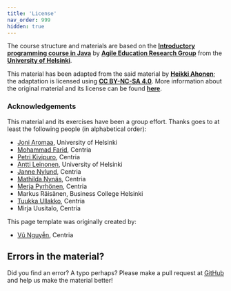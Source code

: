 ```yaml
---
title: 'License'
nav_order: 999
hidden: true
---
```


The course structure and materials are based on the [**Introductory programming course in Java**](https://ohjelmointi-19.mooc.fi) by [**Agile Education Research Group**](https://www.helsinki.fi/en/researchgroups/data-driven-education) from the [**University of Helsinki**](https://www.helsinki.fi/en/). 

This material has been adapted from the said material by [**Heikki Ahonen**](https://github.com/heikkihei); the adaptation is licensed using [**CC BY-NC-SA 4.0**](https://creativecommons.org/licenses/by-nc-sa/4.0/deed). More information about the original material and its license can be found [**here**](https://ohjelmointi-19.mooc.fi/credits/).

### Acknowledgements

This material and its exercises have been a group effort. Thanks goes to at least the following people (in alphabetical order):
* [Joni Aromaa](https://github.com/aromaa), University of Helsinki
* [Mohammad Farid](https://github.com/farid555), Centria
* [Petri Kivipuro](https://github.com/PetriKivipuro), Centria
* [Antti Leinonen](https://github.com/Redande/), University of Helsinki
* [Janne Nylund](https://github.com/janne-nylund), Centria
* [Mathilda Nynäs](https://github.com/Majon1), Centria
* [Merja Pyrhönen](https://github.com/meikku), Centria
* Markus Räisänen, Business College Helsinki
* [Tuukka Ullakko](https://github.com/TuukkaUllakko), Centria
* Mirja Uusitalo, Centria

This page template was originally created by:
* [Vũ Nguyễn](https://github.com/ndkv9), Centria

## Errors in the material?

Did you find an error? A typo perhaps? Please make a pull request at [GitHub](https://github.com/centria/basic-csharp/tree/master/src/content) and help us make the material better!



